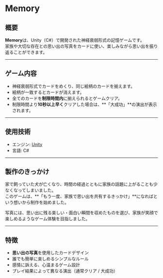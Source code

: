 # Memory

## 概要

**Memory**は、Unity（C#）で開発された神経衰弱形式の記憶ゲームです。  
家族や大切な存在との思い出の写真をカードに使い、楽しみながら思い出を振り返ることができます。

---

## ゲーム内容

- 神経衰弱形式でカードをめくり、同じ絵柄のカードを揃えます。
- 絵柄が一致するとカードが消えます。
- 全てのカードを**制限時間内**に揃えられるとゲームクリア。
- 制限時間より**10秒以上早く**クリアした場合は、**「大成功」**の演出が表示されます。

---

## 使用技術

- エンジン: [Unity](https://unity.com/)  
- 言語: C#

---

## 製作のきっかけ

家で飼っていた犬が亡くなり、時間の経過とともに家族の話題に上がることも少なくなってしまいました。  
このゲームは、**「もう一度、家族で思い出を共有するきっかけ」**になればという想いから制作を始めました。

写真には、思い出に残る楽しい・面白い瞬間を収めたものを選び、家族が笑顔で楽しめるようなゲーム体験を目指しました。

---

## 特徴

- **思い出の写真**を使用したカードデザイン
- 誰でも簡単に楽しめるシンプルなルール
- 感情に訴える、心温まるゲーム設計
- プレイ結果によって異なる演出（通常クリア / 大成功）



